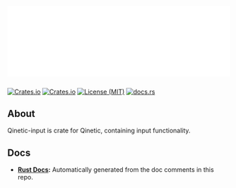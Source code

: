 # [![Qinetic](../../assets/qinetic_logo.png)](https://github.com/vl-mr-freeman/qinetic)

[![Crates.io](https://img.shields.io/crates/v/qinetic_input.svg)](https://crates.io/crates/qinetic_input)
[![Crates.io](https://img.shields.io/crates/d/qinetic_input.svg)](https://crates.io/crates/qinetic_input)
[![License (MIT)](https://img.shields.io/crates/l/qinetic_input.svg)](https://github.com/vl-mr-freeman/qinetic/blob/master/crates/qinetic_input/LICENSE)
[![docs.rs](https://img.shields.io/badge/docs-website-blue)](https://docs.rs/qinetic_input)

## About
Qinetic-input is crate for Qinetic, containing input functionality.

## Docs
* **[Rust Docs](https://docs.rs/qinetic_input):** Automatically generated from the doc comments in this repo.
